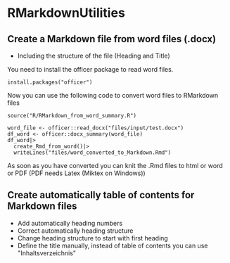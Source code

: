 # RMarkdownUtilities
## Create a Markdown file from word files (.docx) 

-   Including the structure of the file (Heading and Title)

You need to install the officer package to read word files.

```
install.packages("officer")
```
Now you can use the following code to convert word files to RMarkdown files
```
source("R/RMarkdown_from_word_summary.R")

word_file <- officer::read_docx("files/input/test.docx")
df_word <- officer::docx_summary(word_file)
df_word|>
  create_Rmd_from_word()|>
  writeLines("files/word_converted_to_Markdown.Rmd")
```
As soon as you have converted you can knit the .Rmd files to html or word or PDF (PDF needs Latex (Miktex on Windows))

## Create automatically table of contents for Markdown files

-   Add automatically heading numbers
-   Correct automatically heading structure 
-   Change heading structure to start with first heading 
-   Define the title manually, instead of table of contents you can use "Inhaltsverzeichnis"
